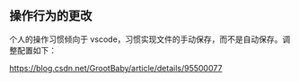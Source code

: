 ## 操作行为的更改

个人的操作习惯倾向于 vscode，习惯实现文件的手动保存，而不是自动保存。调整配置如下：

https://blog.csdn.net/GrootBaby/article/details/95500077
